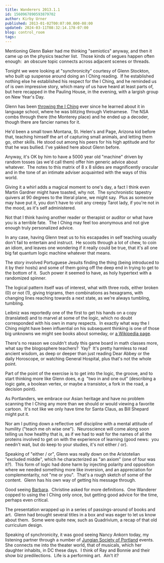 ```yaml
---
title: Wanderers 2013.1.1
id: 1560967890593879702
author: Kirby Urner
published: 2013-01-02T00:07:00.000-08:00
updated: 2024-03-11T08:32:14.178-07:00
blog: control_room
tags: 
---
```


[](https://www.flickr.com/photos/kirbyurner/albums/72157632431852127)

Mentioning Glenn Baker had me thinking "semiotics" anyway, and then it came up on the physics teacher list.  Those kinds of segues happen often enough:  an obscure topic connects across adjacent scenes or threads.

Tonight we were looking at "synchronicity" courtesy of Glenn Stockton, who built up suspense around doing an I Ching reading.  If he established nothing else he established his respect for the I Ching, and he reminded us of is own impressive story, which many of us have heard at least parts of, but here recapped in the Pauling House, in the evening, with a largish group on New Year's Day.

Glenn has been [throwing the I Ching](http://osgarden.appspot.com/) ever since he learned about it in language school, where he was blitzing through Vietnamese.  The NSA combs through there (the Monterey place) and he ended up a decoder, though there are fancier names for it.

He'd been a small town Montana, St. Helen's and Page, Arizona kid before that, teaching himself the art of capturing small animals, and letting them go, other skills.  He stood out among his peers for his high aptitude and for that he was bullied.  I've yakked here about Glenn before.

Anyway, it's OK by him to have a 5000 year old "machine" driven by random tosses (as we'd call them) offer him generic advice about whatever.  The notes to this matrix of 8 x 8 slides are magnificently oracular and in the tone of an intimate adviser acquainted with the ways of this world.

Giving it a whirl adds a magical moment to one's day, a fact I think even Martin Gardner might have toasted, why not.  The synchronistic tapestry quivers at 90 degrees to the literal plane, we might say.  Plus as someone may have put it, you don't have to visit any creepy Tarot lady, if you're not in the mood, as it's self administered.

Not that I think having another reader or therapist or auditor or what have you is a terrible fate.  The I Ching may feel too anonymous and not give enough truly personalized advice.

In any case, having Glenn treat us to his escapades in self teaching usually don't fail to entertain and instruct.  He scoots through a lot of chew, to coin an idiom, and leaves one wondering if it really could be true, that it's all one big fat quantum logic machine whatever that means.

The story involved Portuguese Jesuits finding the thing (being introduced to it by their hosts) and some of them going off the deep end in trying to get to the bottom of it.  Such power it seemed to have, as holy hypertext with a randomized spinner.

The logical pattern itself was of interest, what with three rods, either broken (0) or not (1), giving trigrams, then combinations as hexagrams, with changing lines reaching towards a next state, as we're always tumbling, tumbling.

Leibniz was reportedly one of the first to get his hands on a copy (translated) and to marvel at some of the logic, which no doubt corresponded with his own in many respects.  In exactly what way the I Ching might have been influential on his subsequent thinking is one of those big unknowns we might see books about someday, or [a Wikipedia page](http://en.wikipedia.org/wiki/I_Ching%27s_influence).

There's no reason we couldn't study this game board in math classes more, what say the blogosphere teachers?  Yay?  It's pretty harmless to read ancient wisdom, as deep or deeper than just reading Dear Abbey or the daily Horoscope, or watching General Hospital, plus that's not the whole point.

Part of the point of the exercise is to get into the logic, the groove, and to start thinking more like Glenn does, e.g  "two in and one out" (describing a logic gate, a boolean vertex, or maybe a transistor, a fork in the road, a decision point).

As Portlanders, we embrace our Asian heritage and have no problem scanning the I Ching any more than we should or would viewing a favorite cartoon.  It's not like we only have time for Santa Claus, as Bill Shepard might put it.

Nor am I putting down a reflective self discipline with a mental attitude of humility ("teach me oh wise one").  Neuroscience will come along soon telling us how healthy that is, as if we had to wait for the names of all the proteins involved to get on with the experience of learning (good news:  you needn't wait, but do keep to your studies, it's not either / or).

Speaking of "either / or", Glenn was really down on the Aristotelian "excluded middle", which he characterized as "an axiom" (one of four was it?).  This form of logic had done harm by injecting polarity and opposition where we needed something more like inversion, and an appreciation for complementarity, not "me or you".  That's a rough sketch of some of the content.  Glenn has his own way of getting his message through.

Good seeing [Barbara](http://worldgame.blogspot.com/2007/10/wanderers-2007102.html).  Christine asked for more definitions.  One Wanderer copped to using the I Ching only once, but getting good advice for the time, perhaps even critical.

The presentation wrapped up in a series of passings-around of books and art.  Glenn had brought several titles in a box and was eager to let us know about them.  Some were quite new, such as Quadrivium, a recap of that old curriculum design.

Speaking of synchronicity, it was good seeing Nancy Ankorn today, my listening partner through a number of [Jungian Society of Portland](http://worldgame.blogspot.com/2009/05/with-friends-of-jung.html) events.  She connects me into the theater world, that of musicals, which her daughter inhabits, in DC these days.  I think of Ray and Bonnie and their show biz predilections.  Life is a performing art.  Ain't it?